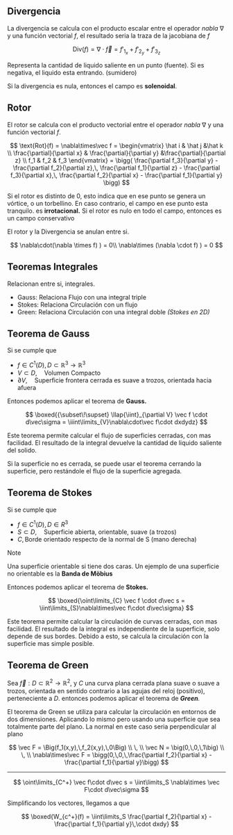 ## Divergencia

La divergencia se calcula con el producto escalar entre el operador *nabla* $\nabla$ y una función vectorial $f$, el resultado seria la traza de la jacobiana de $f$

$$
\text{Div}(f) = \nabla\cdot \vec f = f'_{1_x} + f'_{2_y}+ f'_{3_z}
$$

Representa la cantidad de liquido saliente en un punto (fuente). Si es negativa, el liquido esta entrando. (sumidero)

Si la divergencia es nula, entonces el campo es **solenoidal**.

## Rotor

El rotor se calcula con el producto vectorial entre el operador *nabla* $\nabla$ y una función vectorial $f$.

$$
\text{Rot}(f) = \nabla\times\vec f = 
\begin{vmatrix}
\hat i & \hat j &\hat k \\
\frac{\partial}{\partial x} & \frac{\partial}{\partial y} &\frac{\partial}{\partial z} \\
f_1 & f_2 & f_3 
\end{vmatrix} =
\bigg(
\frac{\partial f_3}{\partial y} - \frac{\partial f_2}{\partial z},\,
\frac{\partial f_1}{\partial z} - \frac{\partial f_3}{\partial x},\,
\frac{\partial f_2}{\partial x} - \frac{\partial f_1}{\partial y}
\bigg)
$$

 Si el rotor es distinto de 0, esto indica que en ese punto se genera un vórtice, o un torbellino. En caso contrario, el campo en ese punto esta tranquilo. es **irrotacional.** Si el rotor es nulo en todo el campo, entonces es un campo conservativo

El rotor y la Divergencia se anulan entre si.

$$
\nabla\cdot(\nabla \times f) ) = 0\\
\nabla\times (\nabla \cdot f) ) = 0
$$

## Teoremas Integrales

Relacionan entre si, integrales.

- $\text{Gauss}$: Relaciona Flujo con una integral triple
- $\text{Stokes}$: Relaciona Circulación con un flujo
- $\text{Green}$: Relaciona Circulación con una integral doble *(Stokes en 2D)*

## Teorema de Gauss

Si se cumple que

- $f \in C^1(D), D\subset \mathbb{R}^3\to \mathbb{R}^3$
- $V \subset D,\quad\text{Volumen Compacto}$
- $\partial V,\quad\text{Superficie frontera cerrada es suave a trozos, orientada hacia afuera}$

Entonces podemos aplicar el teorema de **Gauss.**

$$
\boxed{{\subset\!\supset} \llap{\iint}_{\partial V} \vec f \cdot d\vec\sigma = \iiint\limits_{V}\nabla\cdot\vec f\cdot dxdydz}
$$

Este teorema permite calcular el flujo de superficies cerradas, con mas facilidad. El resultado de la integral devuelve la cantidad de liquido saliente del solido.

Si la superficie no es cerrada, se puede usar el teorema cerrando la superficie, pero restándole el flujo de la superficie agregada.

## Teorema de Stokes

Si se cumple que

- $f \in C^1(D), D\in R^3$
- $S \subset D,\quad\text{Superficie abierta, orientable, suave (a trozos)}$
- $C,\,\text{Borde orientado respecto de la normal de S (mano derecha)}$

> [!note]
> Una superficie orientable si tiene dos caras. Un ejemplo de una superficie no orientable es la **Banda de Möbius**

Entonces podemos aplicar el teorema de **Stokes.**

$$
\boxed{\oint\limits_{C} \vec f \cdot d\vec s = \iint\limits_{S}\nabla\times\vec f\cdot d\vec\sigma}
$$

Este teorema permite calcular la circulación de curvas cerradas, con mas facilidad. El resultado de la integral es independiente de la superficie, solo depende de sus bordes. Debido a esto, se calcula la circulación con la superficie mas simple posible.

## Teorema de Green

Sea $\vec f:D\subset \mathbb{R}^2\to\mathbb{R}^2$, y $C$ una curva plana cerrada plana suave o suave a trozos, orientada en sentido contrario a las agujas del reloj (positivo), perteneciente a $D$. entonces podemos aplicar el teorema de ***Green**.*

El teorema de Green se utiliza para calcular la circulación en entornos de dos dimensiones. Aplicando lo mismo pero usando una superficie que sea totalmente parte del plano. La normal en este caso seria perpendicular al plano

$$
\vec F = \Big(f_1(x,y),\,f_2(x,y),\,0\Big)
\\ \, \\
\vec N = \big(0,\,0,\,1\big)
\\ \, \\
\nabla\times\vec F = \bigg(0,\,0,\,\frac{\partial f_2}{\partial x} - \frac{\partial f_1}{\partial y}\bigg)
$$

---

$$
\oint\limits_{C^+} \vec f\cdot d\vec s = \iint\limits_S \nabla\times \vec F\cdot d\vec\sigma
$$

Simplificando los vectores, llegamos a que

$$
\boxed{W_{c^+}(f) = \iint\limits_S \frac{\partial f_2}{\partial x} - \frac{\partial f_1}{\partial y}\,\cdot dxdy}
$$
